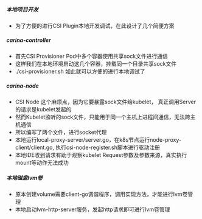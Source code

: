 
##### 本地项目开发
  - 为了方便的进行CSI Plugin本地开发调试，在此设计了几个简便方案
  
##### carina-controller
  - 首先CSI Provisioner Pod中多个容器使用共享sock文件进行通信
  - 这样我们在本地环境启动这几个容器，挂载同一个目录共享sock文件
  - ./csi-provisioner.sh 如此就可以方便的进行本地调试了
  
##### carina-node
  - CSI Node 这个麻烦点，因为它要暴露sock文件给kubelet， 真正调用Server的请求是kubelet发起的
  - 然而Kubelet监听的sock文件，只能用于同一个主机上进程间通信，无法跨主机通信
  - 所以编写了两个文件，进行socket代理
  - 本地运行local-proxy-server/server.go，在k8s节点运行node-proxy-client/client.go, 执行csi-node-register.sh脚本进行驱动注册
  - 本地IDE收到请求有助于观察kubelet Request参数及参数来源，真实执行mount等动作无法成功
  
##### 本地磁盘lvm卷
  - 原本创建volume需要client-go调谐程序，调用实现方法，才能进行lvm卷管理
  - 本地启动lvm-http-server服务，发起http请求即可进行lvm卷管理


  